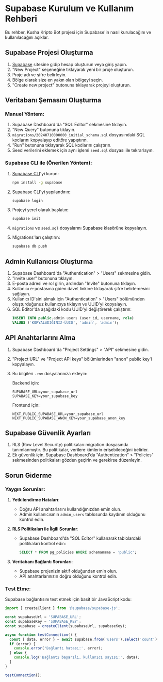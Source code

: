 # Supabase Kurulum ve Kullanım Rehberi

Bu rehber, Kusha Kripto Bot projesi için Supabase'in nasıl kurulacağını ve kullanılacağını açıklar.

## Supabase Projesi Oluşturma

1. [Supabase](https://supabase.com) sitesine gidip hesap oluşturun veya giriş yapın.
2. "New Project" seçeneğine tıklayarak yeni bir proje oluşturun.
3. Proje adı ve şifre belirleyin.
4. Bölge olarak size en yakın olan bölgeyi seçin.
5. "Create new project" butonuna tıklayarak projeyi oluşturun.

## Veritabanı Şemasını Oluşturma

### Manuel Yöntem:

1. Supabase Dashboard'da "SQL Editor" sekmesine tıklayın.
2. "New Query" butonuna tıklayın.
3. `migrations/20240710000000_initial_schema.sql` dosyasındaki SQL kodlarını kopyalayıp editöre yapıştırın.
4. "Run" butonuna tıklayarak SQL kodlarını çalıştırın.
5. Seed verilerini eklemek için aynı işlemi `seed.sql` dosyası ile tekrarlayın.

### Supabase CLI ile (Önerilen Yöntem):

1. [Supabase CLI](https://supabase.com/docs/guides/cli)'yi kurun:
   ```bash
   npm install -g supabase
   ```

2. Supabase CLI'yi yapılandırın:
   ```bash
   supabase login
   ```

3. Projeyi yerel olarak başlatın:
   ```bash
   supabase init
   ```

4. `migrations` ve `seed.sql` dosyalarını Supabase klasörüne kopyalayın.

5. Migrations'ları çalıştırın:
   ```bash
   supabase db push
   ```

## Admin Kullanıcısı Oluşturma

1. Supabase Dashboard'da "Authentication" > "Users" sekmesine gidin.
2. "Invite user" butonuna tıklayın.
3. E-posta adresi ve rol girin, ardından "Invite" butonuna tıklayın.
4. Kullanıcı e-postasına giden davet linkine tıklayarak şifre belirlemesini sağlayın.
5. Kullanıcı ID'sini almak için "Authentication" > "Users" bölümünden oluşturduğunuz kullanıcıya tıklayın ve UUID'yi kopyalayın.
6. SQL Editor'da aşağıdaki kodu UUID'yi değiştirerek çalıştırın:
   ```sql
   INSERT INTO public.admin_users (user_id, username, role)
   VALUES ('KOPYALADIĞINIZ-UUID', 'admin', 'admin');
   ```

## API Anahtarlarını Alma

1. Supabase Dashboard'da "Project Settings" > "API" sekmesine gidin.
2. "Project URL" ve "Project API keys" bölümlerinden "anon" public key'i kopyalayın.
3. Bu bilgileri `.env` dosyalarınıza ekleyin:

   Backend için:
   ```
   SUPABASE_URL=your_supabase_url
   SUPABASE_KEY=your_supabase_key
   ```

   Frontend için:
   ```
   NEXT_PUBLIC_SUPABASE_URL=your_supabase_url
   NEXT_PUBLIC_SUPABASE_ANON_KEY=your_supabase_anon_key
   ```

## Supabase Güvenlik Ayarları

1. RLS (Row Level Security) politikaları migration dosyasında tanımlanmıştır. Bu politikalar, verilere kimlerin erişebileceğini belirler.
2. Ek güvenlik için, Supabase Dashboard'da "Authentication" > "Policies" sekmesinden politikaları gözden geçirin ve gerekirse düzenleyin.

## Sorun Giderme

### Yaygın Sorunlar:

1. **Yetkilendirme Hataları**:
   - Doğru API anahtarlarını kullandığınızdan emin olun.
   - Admin kullanıcısının `admin_users` tablosunda kaydının olduğunu kontrol edin.

2. **RLS Politikaları ile İlgili Sorunlar**:
   - Supabase Dashboard'da "SQL Editor" kullanarak tablolardaki politikaları kontrol edin:
     ```sql
     SELECT * FROM pg_policies WHERE schemaname = 'public';
     ```

3. **Veritabanı Bağlantı Sorunları**:
   - Supabase projenizin aktif olduğundan emin olun.
   - API anahtarlarınızın doğru olduğunu kontrol edin.

### Test Etme:

Supabase bağlantısını test etmek için basit bir JavaScript kodu:

```javascript
import { createClient } from '@supabase/supabase-js';

const supabaseUrl = 'SUPABASE_URL';
const supabaseKey = 'SUPABASE_KEY';
const supabase = createClient(supabaseUrl, supabaseKey);

async function testConnection() {
  const { data, error } = await supabase.from('users').select('count');
  if (error) {
    console.error('Bağlantı hatası:', error);
  } else {
    console.log('Bağlantı başarılı, kullanıcı sayısı:', data);
  }
}

testConnection();
``` 